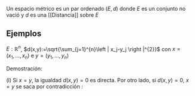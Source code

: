 Un espacio métrico es un par ordenado $(E,d)$ donde $E$ es un conjunto no vació y $d$ es una [[Distancia]] sobre $E$ 

## Ejemplos 

$E:\mathbb{R}^{n}$, $d(x,y):=\sqrt{\sum_{j=1}^{n}\left | x_j-y_j \right |^{2}}$  con $x=(x_1,...,x_n)$ e $y=(y_1,...,y_n)$ 

Demostración:

(l) Si $x=y$, la igualdad $d(x,y)=0$ es directa. Por otro lado, si $d(x,y)=0$, $x=y$ se saca por contradicción : 
